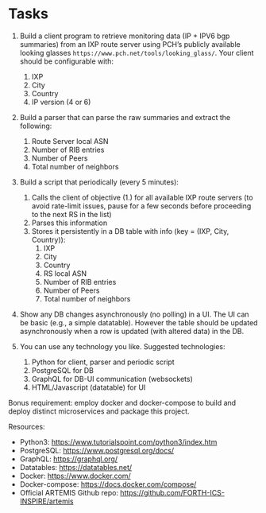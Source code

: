 Tasks
======

1. Build a client program to retrieve monitoring data (IP + IPV6 bgp summaries) from an IXP route server using PCH’s publicly available looking glasses `https://www.pch.net/tools/looking_glass/`. Your client should be configurable with:
    1. IXP
    2. City
    3. Country
    4. IP version (4 or 6)

2. Build a parser that can parse the raw summaries and extract the following:
    1. Route Server local ASN
    2. Number of RIB entries
    3. Number of Peers
    4. Total number of neighbors

3. Build a script that periodically (every 5 minutes):

    1. Calls the client of objective (1.) for all available IXP route servers (to avoid rate-limit issues, pause for a few seconds before proceeding to the next RS in the list)
    2. Parses this information
    3. Stores it persistently in a DB table with info (key = (IXP, City, Country)):
        1. IXP
        2. City
        3. Country
        4. RS local ASN
        5. Number of RIB entries
        6. Number of Peers
        7. Total number of neighbors

4. Show any DB changes asynchronously (no polling) in a UI. The UI can be basic (e.g., a simple datatable). However the table should be updated asynchronously when a row is updated (with altered data) in the DB.

5. You can use any technology you like. Suggested technologies:
    1. Python for client, parser and periodic script
    2. PostgreSQL for DB
    3. GraphQL for DB-UI communication (websockets)
    4. HTML/Javascript (datatable) for UI


Bonus requirement: employ docker and docker-compose to build and deploy distinct microservices and package this project.

Resources:
- Python3: https://www.tutorialspoint.com/python3/index.htm
- PostgreSQL: https://www.postgresql.org/docs/
- GraphQL: https://graphql.org/
- Datatables: https://datatables.net/
- Docker: https://www.docker.com/
- Docker-compose: https://docs.docker.com/compose/
- Official ARTEMIS Github repo: https://github.com/FORTH-ICS-INSPIRE/artemis

